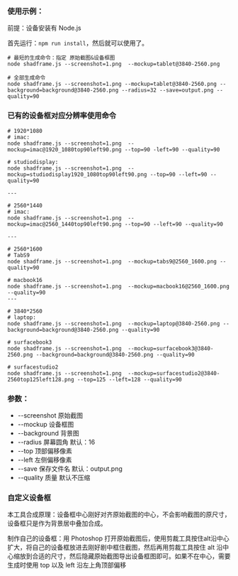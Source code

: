 ### 使用示例：

前提：设备安装有 Node.js

首先运行：`npm run install`，然后就可以使用了。

```
# 最短的生成命令：指定 原始截图&设备框图
node shadframe.js --screenshot=1.png  --mockup=tablet@3840-2560.png

# 全部生成命令
node shadframe.js --screenshot=1.png --mockup=tablet@3840-2560.png --background=background@3840-2560.png --radius=32 --save=output.png --quality=90
```

### 已有的设备框对应分辨率使用命令

```
# 1920*1080
# imac:
node shadframe.js --screenshot=1.png  --mockup=imac@1920_1080top90left90.png --top=90 -left=90 --quality=90

# studiodisplay:
node shadframe.js --screenshot=1.png  --mockup=studiodisplay1920_1080top90left90.png --top=90 --left=90 --quality=90

---

# 2560*1440
# imac:
node shadframe.js --screenshot=1.png  --mockup=imac@2560_1440top90left90.png --top=90 --left=90 --quality=90

---

# 2560*1600
# TabS9
node shadframe.js --screenshot=1.png  --mockup=tabs9@2560_1600.png --quality=90

# macbook16
node shadframe.js --screenshot=1.png  --mockup=macbook16@2560_1600.png --quality=90
---

# 3840*2560
# laptop:
node shadframe.js --screenshot=1.png  --mockup=laptop@3840-2560.png --background=background@3840-2560.png --quality=90

# surfacebook3
node shadframe.js --screenshot=1.png  --mockup=surfacebook3@3840-2560.png --background=background@3840-2560.png --quality=90

# surfacestudio2
node shadframe.js --screenshot=1.png  --mockup=surfacestudio2@3840-2560top125left128.png --top=125 --left=128 --quality=90

```

### 参数：

- --screenshot 原始截图
- --mockup 设备框图
- --background 背景图
- --radius 屏幕圆角 默认：16
- --top 顶部偏移像素
- --left 左侧偏移像素
- --save 保存文件名 默认：output.png
- --quality 质量 默认不压缩

### 自定义设备框

本工具合成原理：设备框中心刚好对齐原始截图的中心，不会影响截图的原尺寸，设备框只是作为背景居中叠加合成。

制作自己的设备框：用 Photoshop 打开原始截图后，使用剪裁工具按住alt沿中心扩大，将自己的设备框放进去刚好剧中框住截图，然后再用剪裁工具按住 alt 沿中心缩放到合适的尺寸，然后隐藏原始截图导出设备框图即可。如果不在中心，需要生成时使用 top 以及 left 沿左上角顶部偏移